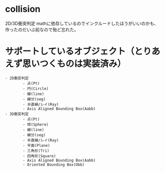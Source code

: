 collision
=========
2D/3D衝突判定
mathに依存しているのでインクルードしたほうがいいのかも、作ったのだいぶ前なので殆ど忘れた。

# サポートしているオブジェクト（とりあえず思いつくものは実装済み）
```
- 2D衝突判定
		- 点(Pt)
		- 円(Circle)
		- 線(line)
		- 線分(seg)
		- 半直線/レイ(Ray)
		- Axis Aligned Bounding Box(Aabb)
- 3D衝突判定
		- 点(Pt)
		- 球(Sphere)
		- 線(line)
		- 線分(seg)
		- 半直線/レイ(Ray)
		- 平面(Plane)
		- 三角形(Tri)
		- 四角形(Square)
		- Axis Aligned Bounding Box(Aabb)
		- Oriented Bounding Box(Obb)
```
